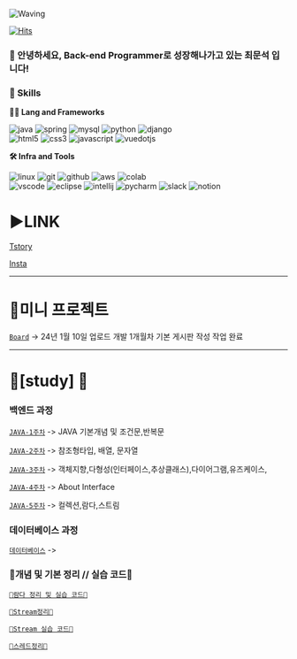 <!-- Header -->

![Waving](https://capsule-render.vercel.app/api?type=waving&height=200&text=Good%20Day%20To%20Code!&fontAlign=40&fontAlignY=40&color=gradient)

[![Hits](https://hits.seeyoufarm.com/api/count/incr/badge.svg?url=https%3A%2F%2Fgithub.com%2F______&count_bg=%2379C83D&title_bg=%23555555&icon=&icon_color=%23E7E7E7&title=hits&edge_flat=false)](https://hits.seeyoufarm.com)

### 🙇 안녕하세요, Back-end Programmer로 성장해나가고 있는 최문석 입니다!

<!-- Body -->

### 🦾 Skills
**🧑‍💻 Lang and Frameworks**
<!-- Oracle의 요청으로 Java 로고가 Simple Icons에서 삭제되었기에 대신 OpenJDK의 로고를 사용 -->
![java](https://img.shields.io/badge/java-ffffff.svg?&style=for-the-badge&logo=openjdk&logoColor=black)
![spring](https://img.shields.io/badge/spring-6DB33F.svg?&style=for-the-badge&logo=spring&logoColor=white)
![mysql](https://img.shields.io/badge/mysql-4479A1.svg?&style=for-the-badge&logo=mysql&logoColor=white)
![python](https://img.shields.io/badge/python-3776AB.svg?&style=for-the-badge&logo=python&logoColor=white)
![django](https://img.shields.io/badge/django-092E20.svg?&style=for-the-badge&logo=django&logoColor=white)<br>
![html5](https://img.shields.io/badge/html5-E34F26.svg?&style=for-the-badge&logo=html5&logoColor=white)
![css3](https://img.shields.io/badge/css3-1572B6.svg?&style=for-the-badge&logo=css3&logoColor=white)
![javascript](https://img.shields.io/badge/javascript-F7DF1E.svg?&style=for-the-badge&logo=javascript&logoColor=white)
![vuedotjs](https://img.shields.io/badge/vue.js-4FC08D.svg?&style=for-the-badge&logo=vuedotjs&logoColor=white)

**🛠️ Infra and Tools**

![linux](https://img.shields.io/badge/linux-FCC624.svg?&style=for-the-badge&logo=linux&logoColor=white)
![git](https://img.shields.io/badge/git-F05032.svg?&style=for-the-badge&logo=git&logoColor=white)
![github](https://img.shields.io/badge/github-181717.svg?&style=for-the-badge&logo=github&logoColor=white)
![aws](https://img.shields.io/badge/aws-232F3E.svg?&style=for-the-badge&logo=amazonaws&logoColor=white)
![colab](https://img.shields.io/badge/colab-F9AB00.svg?&style=for-the-badge&logo=googlecolab&logoColor=white)<br>
![vscode](https://img.shields.io/badge/vscode-007ACC.svg?&style=for-the-badge&logo=visualstudiocode&logoColor=white)
![eclipse](https://img.shields.io/badge/eclipse-2C2255.svg?&style=for-the-badge&logo=eclipseide&logoColor=white)
![intellij](https://img.shields.io/badge/intellij-000000.svg?&style=for-the-badge&logo=intellijidea&logoColor=white)
![pycharm](https://img.shields.io/badge/pycharm-000000.svg?&style=for-the-badge&logo=pycharm&logoColor=white)
![slack](https://img.shields.io/badge/slack-4A154B.svg?&style=for-the-badge&logo=slack&logoColor=white)
![notion](https://img.shields.io/badge/notion-000000.svg?&style=for-the-badge&logo=notion&logoColor=white)


# ▶️LINK
[Tstory](https://choijh9023.tistory.com/)

[Insta](https://www.instagram.com/choi.moon.seok2/)

---

# 🐝미니 프로젝트 
[`Board`](https://github.com/choijh9023/learn-and-study/tree/main/java/BoardTest/BoardTest/src)  -> 24년 1월 10일 업로드 개발 1개월차 기본 게시판 작성 작업 완료 

---
# 🐝[study] 🐝
### 백엔드 과정 
 
[`JAVA-1주차`](https://hammerhead-chauffeur-43c.notion.site/1-8ea6e799925145a9a8fe7c42aa5e0955?pvs=4) -> JAVA 기본개념 및 조건문,반복문

[`JAVA-2주차`](https://hammerhead-chauffeur-43c.notion.site/2-d854a099319d4a67864a28fbe9ed8a7d?pvs=4) -> 참조형타입, 배열, 문자열 

[`JAVA-3주차`](https://hammerhead-chauffeur-43c.notion.site/3-UML-USE-CASE-8a7b234cf1904dcd820b0cb20c4fd927?pvs=4) -> 객체지향,다형성(인터페이스,추상클래스),다이어그램,유즈케이스,

[`JAVA-4주차`](https://hammerhead-chauffeur-43c.notion.site/3-UML-USE-CASE-8a7b234cf1904dcd820b0cb20c4fd927?pvs=4) -> About Interface

[`JAVA-5주차`](https://hammerhead-chauffeur-43c.notion.site/5-9341f5cecc844d40b99f503523816ace?pvs=4) -> 컬렉션,람다,스트림

### 데이터베이스 과정 
[`데이터베이스`](https://hammerhead-chauffeur-43c.notion.site/88fec798bf8f4ed8bf0bce04e4d62f58?pvs=4) -> 
### 🦾개념 및 기본 정리 // 실습 코드🦾
[`🦾람다 정리 및 실습 코드🦾`](https://github.com/choijh9023/learn-and-study/tree/main/java/java_advance/src/lambda)

[`🦾Stream정리🦾`](java/java_advance/src/stream/stream.md)

[`🦾Stream 실습 코드🦾`](https://github.com/choijh9023/learn-and-study/tree/main/java/java_advance/src/stream)

[`🦾스레드정리🦾`](java/java_advance/src/마크다운정리/멀티스레드및운영체제.md)

